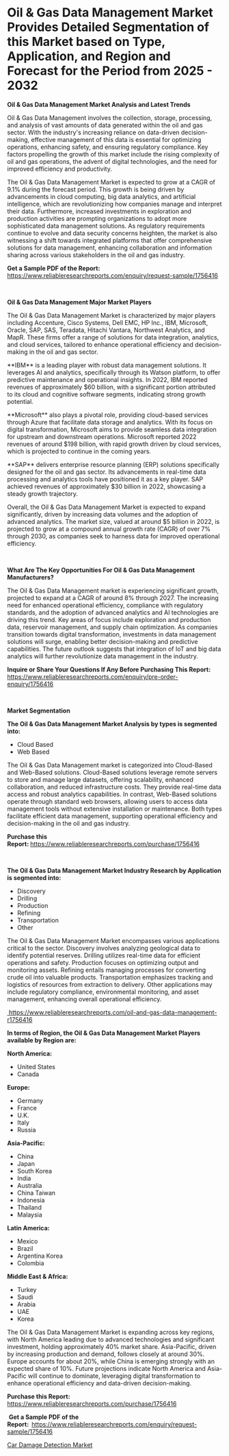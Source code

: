 <p><h1>Oil & Gas Data Management Market Provides Detailed Segmentation of this Market based on Type, Application, and Region and Forecast for the Period from 2025 - 2032</h1></p><p><strong>Oil & Gas Data Management Market Analysis and Latest Trends</strong></p>
<p><p>Oil & Gas Data Management involves the collection, storage, processing, and analysis of vast amounts of data generated within the oil and gas sector. With the industry's increasing reliance on data-driven decision-making, effective management of this data is essential for optimizing operations, enhancing safety, and ensuring regulatory compliance. Key factors propelling the growth of this market include the rising complexity of oil and gas operations, the advent of digital technologies, and the need for improved efficiency and productivity.</p><p>The Oil & Gas Data Management Market is expected to grow at a CAGR of 9.1% during the forecast period. This growth is being driven by advancements in cloud computing, big data analytics, and artificial intelligence, which are revolutionizing how companies manage and interpret their data. Furthermore, increased investments in exploration and production activities are prompting organizations to adopt more sophisticated data management solutions. As regulatory requirements continue to evolve and data security concerns heighten, the market is also witnessing a shift towards integrated platforms that offer comprehensive solutions for data management, enhancing collaboration and information sharing across various stakeholders in the oil and gas industry.</p></p>
<p><strong>Get a Sample PDF of the Report:&nbsp;</strong> <a href="https://www.reliableresearchreports.com/enquiry/request-sample/1756416?utm_campaign=3079&utm_medium=2&utm_source=Github&utm_content=ia&utm_term=09032025&utm_id=oil-gas-data-management">https://www.reliableresearchreports.com/enquiry/request-sample/1756416</a></p>
<p>&nbsp;</p>
<p><strong>Oil & Gas Data Management Major Market Players</strong></p>
<p><p>The Oil & Gas Data Management Market is characterized by major players including Accenture, Cisco Systems, Dell EMC, HP Inc., IBM, Microsoft, Oracle, SAP, SAS, Teradata, Hitachi Vantara, Northwest Analytics, and MapR. These firms offer a range of solutions for data integration, analytics, and cloud services, tailored to enhance operational efficiency and decision-making in the oil and gas sector.</p><p>**IBM** is a leading player with robust data management solutions. It leverages AI and analytics, specifically through its Watson platform, to offer predictive maintenance and operational insights. In 2022, IBM reported revenues of approximately $60 billion, with a significant portion attributed to its cloud and cognitive software segments, indicating strong growth potential.</p><p>**Microsoft** also plays a pivotal role, providing cloud-based services through Azure that facilitate data storage and analytics. With its focus on digital transformation, Microsoft aims to provide seamless data integration for upstream and downstream operations. Microsoft reported 2022 revenues of around $198 billion, with rapid growth driven by cloud services, which is projected to continue in the coming years.</p><p>**SAP** delivers enterprise resource planning (ERP) solutions specifically designed for the oil and gas sector. Its advancements in real-time data processing and analytics tools have positioned it as a key player. SAP achieved revenues of approximately $30 billion in 2022, showcasing a steady growth trajectory.</p><p>Overall, the Oil & Gas Data Management Market is expected to expand significantly, driven by increasing data volumes and the adoption of advanced analytics. The market size, valued at around $5 billion in 2022, is projected to grow at a compound annual growth rate (CAGR) of over 7% through 2030, as companies seek to harness data for improved operational efficiency.</p></p>
<p>&nbsp;</p>
<p><strong>What Are The Key Opportunities For Oil & Gas Data Management Manufacturers?</strong></p>
<p><p>The Oil & Gas Data Management market is experiencing significant growth, projected to expand at a CAGR of around 8% through 2027. The increasing need for enhanced operational efficiency, compliance with regulatory standards, and the adoption of advanced analytics and AI technologies are driving this trend. Key areas of focus include exploration and production data, reservoir management, and supply chain optimization. As companies transition towards digital transformation, investments in data management solutions will surge, enabling better decision-making and predictive capabilities. The future outlook suggests that integration of IoT and big data analytics will further revolutionize data management in the industry.</p></p>
<p><strong>Inquire or Share Your Questions If Any Before Purchasing This Report:</strong> <a href="https://www.reliableresearchreports.com/enquiry/pre-order-enquiry/1756416?utm_campaign=3079&utm_medium=2&utm_source=Github&utm_content=ia&utm_term=09032025&utm_id=oil-gas-data-management">https://www.reliableresearchreports.com/enquiry/pre-order-enquiry/1756416</a></p>
<p>&nbsp;</p>
<p><strong>Market Segmentation</strong></p>
<p><strong>The Oil & Gas Data Management Market Analysis by types is segmented into:</strong></p>
<p><ul><li>Cloud Based</li><li>Web Based</li></ul></p>
<p><p>The Oil & Gas Data Management market is categorized into Cloud-Based and Web-Based solutions. Cloud-Based solutions leverage remote servers to store and manage large datasets, offering scalability, enhanced collaboration, and reduced infrastructure costs. They provide real-time data access and robust analytics capabilities. In contrast, Web-Based solutions operate through standard web browsers, allowing users to access data management tools without extensive installation or maintenance. Both types facilitate efficient data management, supporting operational efficiency and decision-making in the oil and gas industry.</p></p>
<p><strong>Purchase this Report:&nbsp;</strong><a href="https://www.reliableresearchreports.com/purchase/1756416?utm_campaign=3079&utm_medium=2&utm_source=Github&utm_content=ia&utm_term=09032025&utm_id=oil-gas-data-management">https://www.reliableresearchreports.com/purchase/1756416</a></p>
<p>&nbsp;</p>
<p><strong>The Oil & Gas Data Management Market Industry Research by Application is segmented into:</strong></p>
<p><ul><li>Discovery</li><li>Drilling</li><li>Production</li><li>Refining</li><li>Transportation</li><li>Other</li></ul></p>
<p><p>The Oil & Gas Data Management Market encompasses various applications critical to the sector. Discovery involves analyzing geological data to identify potential reserves. Drilling utilizes real-time data for efficient operations and safety. Production focuses on optimizing output and monitoring assets. Refining entails managing processes for converting crude oil into valuable products. Transportation emphasizes tracking and logistics of resources from extraction to delivery. Other applications may include regulatory compliance, environmental monitoring, and asset management, enhancing overall operational efficiency.</p></p>
<p><a href="https://www.reliableresearchreports.com/oil-and-gas-data-management-r1756416?utm_campaign=3079&utm_medium=2&utm_source=Github&utm_content=ia&utm_term=09032025&utm_id=oil-gas-data-management">&nbsp;https://www.reliableresearchreports.com/oil-and-gas-data-management-r1756416</a></p>
<p><strong>In terms of Region, the Oil & Gas Data Management Market Players available by Region are:</strong></p>
<p>
    <p> <strong> North America: </strong>
        <ul>
            <li>United States</li>
            <li>Canada</li>
        </ul>
        </p> 
    <p> <strong> Europe: </strong>
        <ul>
            <li>Germany</li>
            <li>France</li>
            <li>U.K.</li>
            <li>Italy</li>
            <li>Russia</li>
        </ul>
        </p> 
    <p> <strong> Asia-Pacific: </strong>
        <ul>
            <li>China</li>
            <li>Japan</li>
            <li>South Korea</li>
            <li>India</li>
            <li>Australia</li>
            <li>China Taiwan</li>
            <li>Indonesia</li>
            <li>Thailand</li>
            <li>Malaysia</li>
        </ul>
        </p> 
    <p> <strong> Latin America: </strong>
        <ul>
            <li>Mexico</li>
            <li>Brazil</li>
            <li>Argentina Korea</li>
            <li>Colombia</li>
        </ul>
        </p> 
    <p> <strong> Middle East & Africa: </strong>
        <ul>
            <li>Turkey</li>
            <li>Saudi</li>
            <li>Arabia</li>
            <li>UAE</li>
            <li>Korea</li>
        </ul>
    </p>
    </p>
<p><p>The Oil & Gas Data Management Market is expanding across key regions, with North America leading due to advanced technologies and significant investment, holding approximately 40% market share. Asia-Pacific, driven by increasing production and demand, follows closely at around 30%. Europe accounts for about 20%, while China is emerging strongly with an expected share of 10%. Future projections indicate North America and Asia-Pacific will continue to dominate, leveraging digital transformation to enhance operational efficiency and data-driven decision-making.</p></p>
<p><strong>Purchase this Report: </strong><a href="https://www.reliableresearchreports.com/purchase/1756416?utm_campaign=3079&utm_medium=2&utm_source=Github&utm_content=ia&utm_term=09032025&utm_id=oil-gas-data-management">https://www.reliableresearchreports.com/purchase/1756416</a></p>
<p>&nbsp;<strong>Get a Sample PDF of the Report:&nbsp;&nbsp;</strong><a href="https://www.reliableresearchreports.com/enquiry/request-sample/1756416?utm_campaign=3079&utm_medium=2&utm_source=Github&utm_content=ia&utm_term=09032025&utm_id=oil-gas-data-management">https://www.reliableresearchreports.com/enquiry/request-sample/1756416</a></p>
<p><strong></strong></p>
<p><p><a href="https://github.com/celpabembes/Market-Research-Report-List-1/blob/main/car-damage-detection-market.md?utm_campaign=3079&utm_medium=2&utm_source=Github&utm_content=ia&utm_term=09032025&utm_id=oil-gas-data-management">Car Damage Detection Market</a></p></p>